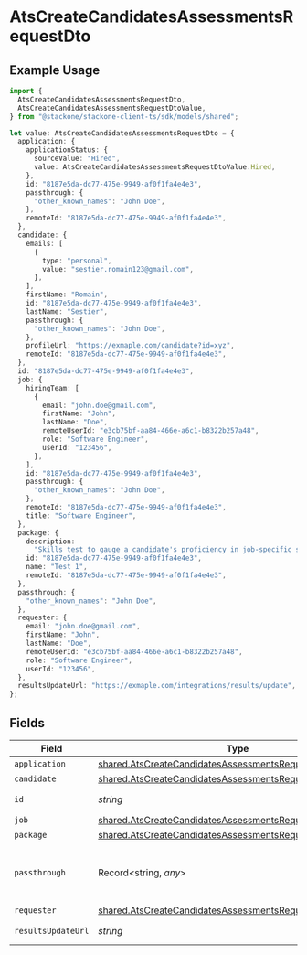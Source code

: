 # AtsCreateCandidatesAssessmentsRequestDto

## Example Usage

```typescript
import {
  AtsCreateCandidatesAssessmentsRequestDto,
  AtsCreateCandidatesAssessmentsRequestDtoValue,
} from "@stackone/stackone-client-ts/sdk/models/shared";

let value: AtsCreateCandidatesAssessmentsRequestDto = {
  application: {
    applicationStatus: {
      sourceValue: "Hired",
      value: AtsCreateCandidatesAssessmentsRequestDtoValue.Hired,
    },
    id: "8187e5da-dc77-475e-9949-af0f1fa4e4e3",
    passthrough: {
      "other_known_names": "John Doe",
    },
    remoteId: "8187e5da-dc77-475e-9949-af0f1fa4e4e3",
  },
  candidate: {
    emails: [
      {
        type: "personal",
        value: "sestier.romain123@gmail.com",
      },
    ],
    firstName: "Romain",
    id: "8187e5da-dc77-475e-9949-af0f1fa4e4e3",
    lastName: "Sestier",
    passthrough: {
      "other_known_names": "John Doe",
    },
    profileUrl: "https://exmaple.com/candidate?id=xyz",
    remoteId: "8187e5da-dc77-475e-9949-af0f1fa4e4e3",
  },
  id: "8187e5da-dc77-475e-9949-af0f1fa4e4e3",
  job: {
    hiringTeam: [
      {
        email: "john.doe@gmail.com",
        firstName: "John",
        lastName: "Doe",
        remoteUserId: "e3cb75bf-aa84-466e-a6c1-b8322b257a48",
        role: "Software Engineer",
        userId: "123456",
      },
    ],
    id: "8187e5da-dc77-475e-9949-af0f1fa4e4e3",
    passthrough: {
      "other_known_names": "John Doe",
    },
    remoteId: "8187e5da-dc77-475e-9949-af0f1fa4e4e3",
    title: "Software Engineer",
  },
  package: {
    description:
      "Skills test to gauge a candidate's proficiency in job-specific skills",
    id: "8187e5da-dc77-475e-9949-af0f1fa4e4e3",
    name: "Test 1",
    remoteId: "8187e5da-dc77-475e-9949-af0f1fa4e4e3",
  },
  passthrough: {
    "other_known_names": "John Doe",
  },
  requester: {
    email: "john.doe@gmail.com",
    firstName: "John",
    lastName: "Doe",
    remoteUserId: "e3cb75bf-aa84-466e-a6c1-b8322b257a48",
    role: "Software Engineer",
    userId: "123456",
  },
  resultsUpdateUrl: "https://exmaple.com/integrations/results/update",
};
```

## Fields

| Field                                                                                                                                           | Type                                                                                                                                            | Required                                                                                                                                        | Description                                                                                                                                     | Example                                                                                                                                         |
| ----------------------------------------------------------------------------------------------------------------------------------------------- | ----------------------------------------------------------------------------------------------------------------------------------------------- | ----------------------------------------------------------------------------------------------------------------------------------------------- | ----------------------------------------------------------------------------------------------------------------------------------------------- | ----------------------------------------------------------------------------------------------------------------------------------------------- |
| `application`                                                                                                                                   | [shared.AtsCreateCandidatesAssessmentsRequestDtoApplication](../../../sdk/models/shared/atscreatecandidatesassessmentsrequestdtoapplication.md) | :heavy_minus_sign:                                                                                                                              | N/A                                                                                                                                             |                                                                                                                                                 |
| `candidate`                                                                                                                                     | [shared.AtsCreateCandidatesAssessmentsRequestDtoCandidate](../../../sdk/models/shared/atscreatecandidatesassessmentsrequestdtocandidate.md)     | :heavy_minus_sign:                                                                                                                              | N/A                                                                                                                                             |                                                                                                                                                 |
| `id`                                                                                                                                            | *string*                                                                                                                                        | :heavy_minus_sign:                                                                                                                              | Unique identifier                                                                                                                               | 8187e5da-dc77-475e-9949-af0f1fa4e4e3                                                                                                            |
| `job`                                                                                                                                           | [shared.AtsCreateCandidatesAssessmentsRequestDtoJob](../../../sdk/models/shared/atscreatecandidatesassessmentsrequestdtojob.md)                 | :heavy_minus_sign:                                                                                                                              | N/A                                                                                                                                             |                                                                                                                                                 |
| `package`                                                                                                                                       | [shared.AtsCreateCandidatesAssessmentsRequestDtoPackage](../../../sdk/models/shared/atscreatecandidatesassessmentsrequestdtopackage.md)         | :heavy_minus_sign:                                                                                                                              | N/A                                                                                                                                             |                                                                                                                                                 |
| `passthrough`                                                                                                                                   | Record<string, *any*>                                                                                                                           | :heavy_minus_sign:                                                                                                                              | Value to pass through to the provider                                                                                                           | {<br/>"other_known_names": "John Doe"<br/>}                                                                                                     |
| `requester`                                                                                                                                     | [shared.AtsCreateCandidatesAssessmentsRequestDtoRequester](../../../sdk/models/shared/atscreatecandidatesassessmentsrequestdtorequester.md)     | :heavy_minus_sign:                                                                                                                              | N/A                                                                                                                                             |                                                                                                                                                 |
| `resultsUpdateUrl`                                                                                                                              | *string*                                                                                                                                        | :heavy_minus_sign:                                                                                                                              | Results update url                                                                                                                              | https://exmaple.com/integrations/results/update                                                                                                 |